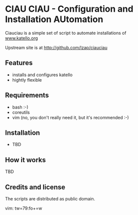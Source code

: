 CIAU CIAU - Configuration and Installation AUtomation
=====================================================

Ciauciau is a simple set of script to automate installations of www.katello.org

Upstream site is at http://github.com/lzap/ciauciau

Features
--------

 * installs and configures katello
 * hightly flexible

Requirements
------------

 * bash :-)
 * coreutils
 * vim (no, you don't really need it, but it's recommended :-)

Installation
------------

 * TBD

How it works
------------

TBD

Credits and license
-------------------

The scripts are distributed as public domain.

vim: tw=79:fo+=w
